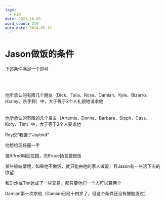 ```yaml
---
tags:
  - FIN
date: 2021-10-08
word_count: 219
auto_date: 2024-05-19
---
```


# Jason做饭的条件

下述条件满足一个即可

<br>

<br>
<br>
他所承认的有限几个朋友（Dick、Talia、Rose、Damian、Kyle、Bizarro、Harley、杀手鳄）中，大于等于2个人礼貌地请求他

<br>

<br>
<br>
他所承认的有限的几个亲友（Artemis、Donna、Barbara、Steph、Cass、Kory、Tim）中，大于等于2个人要求他

Roy说“我饿了Jaybird”

他想给现任露一手

被Alfred叫回庄园，而Bruce扬言要做饭

某些极端情境，如果他不做饭，就只能由他的家人做饭，且Jason有一些活下去的欲望

和Dick或Tim达成了一些交易，那只要他们一个人可以算两个

Damian第一次求他（Damian已经十四岁了，但这个条件还没有被触发过）
